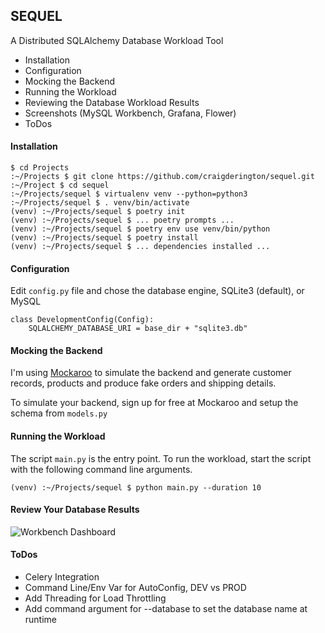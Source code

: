 
## SEQUEL
A Distributed SQLAlchemy Database Workload Tool

* Installation
* Configuration
* Mocking the Backend
* Running the Workload
* Reviewing the Database Workload Results
* Screenshots (MySQL Workbench, Grafana, Flower)
* ToDos

#### Installation

```
$ cd Projects
:~/Projects $ git clone https://github.com/craigderington/sequel.git
:~/Project $ cd sequel
:~/Projects/sequel $ virtualenv venv --python=python3
:~/Projects/sequel $ . venv/bin/activate
(venv) :~/Projects/sequel $ poetry init
(venv) :~/Projects/sequel $ ... poetry prompts ...
(venv) :~/Projects/sequel $ poetry env use venv/bin/python
(venv) :~/Projects/sequel $ poetry install
(venv) :~/Projects/sequel $ ... dependencies installed ...
```

#### Configuration

Edit ```config.py``` file and chose the database engine, SQLite3 (default), or MySQL

```
class DevelopmentConfig(Config):
    SQLALCHEMY_DATABASE_URI = base_dir + "sqlite3.db"
```

#### Mocking the Backend

I'm using [Mockaroo](https://www.mockaroo.com/) to simulate the backend and generate customer records, products and produce fake orders and shipping details.

To simulate your backend, sign up for free at Mockaroo and setup the schema from ```models.py```


#### Running the Workload

The script ```main.py``` is the entry point.  To run the workload, start the script with the following command line arguments.

```
(venv) :~/Projects/sequel $ python main.py --duration 10
```

#### Review Your Database Results

![Workbench Dashboard](https://aws-beacon-s3.s3.us-west-2.amazonaws.com/Screen+Shot+2021-07-15+at+9.20.48+AM.png)


#### ToDos
* Celery Integration
* Command Line/Env Var for AutoConfig, DEV vs PROD
* Add Threading for Load Throttling
* Add command argument for --database to set the database name at runtime
